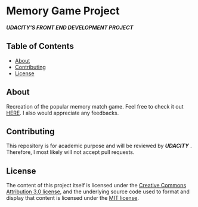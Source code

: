 # Memory Game Project

**_UDACITY'S FRONT END DEVELOPMENT PROJECT_**

## Table of Contents

* [About](#About)
* [Contributing](#contributing)
* [License](#License)

## About

Recreation of the popular memory match game. Feel free to check it out [HERE](https://mhizterpaul.github.io/memory-game-project).
I also would appreciate any feedbacks.

## Contributing

This repository is for academic purpose and will be reviewed by _**UDACITY**_ . Therefore, I most likely will not accept pull requests.

## License

The content of this project itself is licensed under the [Creative Commons Attribution 3.0 license](https://creativecommons.org/licenses/by/3.0/us/deed.en_US), and the underlying source code used to format and display that content is licensed under the [MIT license](https://opensource.or/licenses/mit-license.php).








   